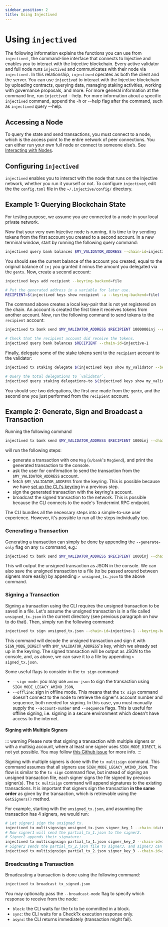 ```yaml
---
sidebar_position: 2
title: Using Injectived
---
```


# Using `injectived` 

The following information explains the functions you can use from `injectived` , the command-line interface that connects to Injective and enables you to interact with the Injective blockchain. Every active validator and full node runs `injectived`  and communicates with their node via `injectived` . In this relationship, `injectived`  operates as both the client and the server. You can use `injectived`  to interact with the Injective blockchain by uploading contracts, querying data, managing staking activities, working with governance proposals, and more. For more general information at the command line, run `injectived`  --help. For more information about a specific `injectived`  command, append the -h or --help flag after the command, such as `injectived`  query --help.

## Accessing a Node

To query the state and send transactions, you must connect to a node, which is the access point to the entire network of peer connections. You can either run your own full node or connect to someone else’s. See [Interacting with Nodes](../../../nodes/interact-node.md).

## Configuring `injectived`

`injectived` enables you to interact with the node that runs on the Injective network, whether you run it yourself or not. To configure `injectived`, edit the the `config.toml` file in the `~/.injective/config/` directory.

## Example 1: Querying Blockchain State

For testing purpose, we assume you are connected to a node in your local private network.

Now that your very own Injective node is running, it is time to try sending tokens from the first account you created to a second account. In a new terminal window, start by running the following query command:

```bash
injectived query bank balances $MY_VALIDATOR_ADDRESS --chain-id=injective-1
```

You should see the current balance of the account you created, equal to the original balance of `inj` you granted it minus the amount you delegated via the `gentx`. Now, create a second account:

```bash
injectived keys add recipient --keyring-backend=file

# Put the generated address in a variable for later use.
RECIPIENT=$(injectived keys show recipient -a --keyring-backend=file)
```

The command above creates a local key-pair that is not yet registered on the chain. An account is created the first time it receives tokens from another account. Now, run the following command to send tokens to the `recipient` account:

```bash
injectived tx bank send $MY_VALIDATOR_ADDRESS $RECIPIENT 1000000inj --chain-id=injective-1 --keyring-backend=file

# Check that the recipient account did receive the tokens.
injectived query bank balances $RECIPIENT --chain-id=injective-1
```

Finally, delegate some of the stake tokens sent to the `recipient` account to the validator:

```bash
injectived tx staking delegate $(injectived keys show my_validator --bech val -a --keyring-backend=file) 500inj --from=recipient --chain-id=injective-1 --keyring-backend=file

# Query the total delegations to `validator`.
injectived query staking delegations-to $(injectived keys show my_validator --bech val -a --keyring-backend=file) --chain-id=injective-1
```

You should see two delegations, the first one made from the `gentx`, and the second one you just performed from the `recipient` account.

## Example 2: Generate, Sign and Broadcast a Transaction

Running the following command

```bash
injectived tx bank send $MY_VALIDATOR_ADDRESS $RECIPIENT 1000inj --chain-id=injective-1 --keyring-backend=file
```

will run the following steps:

- generate a transaction with one `Msg` (`x/bank`'s `MsgSend`), and print the generated transaction to the console.
- ask the user for confirmation to send the transaction from the `$MY_VALIDATOR_ADDRESS` account.
- fetch `$MY_VALIDATOR_ADDRESS` from the keyring. This is possible because we have [set up the CLI's keyring](../../../nodes/RunNode/keyring.md) in a previous step.
- sign the generated transaction with the keyring's account.
- broadcast the signed transaction to the network. This is possible because the CLI connects to the node's Tendermint RPC endpoint.

The CLI bundles all the necessary steps into a simple-to-use user experience. However, it's possible to run all the steps individually too.

### Generating a Transaction

Generating a transaction can simply be done by appending the `--generate-only` flag on any `tx` command, e.g.:

```bash
injectived tx bank send $MY_VALIDATOR_ADDRESS $RECIPIENT 1000inj --chain-id=injective-1 --generate-only
```

This will output the unsigned transaction as JSON in the console. We can also save the unsigned transaction to a file (to be passed around between signers more easily) by appending `> unsigned_tx.json` to the above command.

### Signing a Transaction

Signing a transaction using the CLI requires the unsigned transaction to be saved in a file. Let's assume the unsigned transaction is in a file called `unsigned_tx.json` in the current directory (see previous paragraph on how to do that). Then, simply run the following command:

```bash
injectived tx sign unsigned_tx.json --chain-id=injective-1 --keyring-backend=file --from=$MY_VALIDATOR_ADDRESS
```

This command will decode the unsigned transaction and sign it with `SIGN_MODE_DIRECT` with `$MY_VALIDATOR_ADDRESS`'s key, which we already set up in the keyring. The signed transaction will be output as JSON to the console, and, as above, we can save it to a file by appending `> signed_tx.json`.

Some useful flags to consider in the `tx sign` command:

- `--sign-mode`: you may use `amino-json` to sign the transaction using `SIGN_MODE_LEGACY_AMINO_JSON`,
- `--offline`: sign in offline mode. This means that the `tx sign` command doesn't connect to the node to retrieve the signer's account number and sequence, both needed for signing. In this case, you must manually supply the `--account-number` and `--sequence` flags. This is useful for offline signing, i.e. signing in a secure environment which doesn't have access to the internet.

#### Signing with Multiple Signers

::: warning
Please note that signing a transaction with multiple signers or with a multisig account, where at least one signer uses `SIGN_MODE_DIRECT`, is not yet possible. You may follow [this Github issue](https://github.com/cosmos/cosmos-sdk/issues/8141) for more info.
:::

Signing with multiple signers is done with the `tx multisign` command. This command assumes that all signers use `SIGN_MODE_LEGACY_AMINO_JSON`. The flow is similar to the `tx sign` command flow, but instead of signing an unsigned transaction file, each signer signs the file signed by previous signer(s). The `tx multisign` command will append signatures to the existing transactions. It is important that signers sign the transaction **in the same order** as given by the transaction, which is retrievable using the `GetSigners()` method.

For example, starting with the `unsigned_tx.json`, and assuming the transaction has 4 signers, we would run:

```bash
# Let signer1 sign the unsigned tx.
injectived tx multisignsign unsigned_tx.json signer_key_1 --chain-id=injective-1 --keyring-backend=file > partial_tx_1.json
# Now signer1 will send the partial_tx_1.json to the signer2.
# Signer2 appends their signature:
injectived tx multisignsign partial_tx_1.json signer_key_2 --chain-id=injective-1 --keyring-backend=file > partial_tx_2.json
# Signer2 sends the partial_tx_2.json file to signer3, and signer3 can append his signature:
injectived tx multisignsign partial_tx_2.json signer_key_3 --chain-id=injective-1 --keyring-backend=file > partial_tx_3.json
```

### Broadcasting a Transaction

Broadcasting a transaction is done using the following command:

```bash
injectived tx broadcast tx_signed.json
```

You may optionally pass the `--broadcast-mode` flag to specify which response to receive from the node:

- `block`: the CLI waits for the tx to be committed in a block.
- `sync`: the CLI waits for a CheckTx execution response only.
- `async`: the CLI returns immediately (transaction might fail).